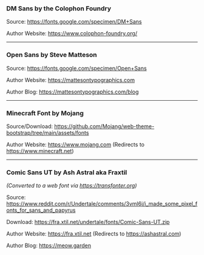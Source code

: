 ### DM Sans by the Colophon Foundry

Source: https://fonts.google.com/specimen/DM+Sans

Author Website: https://www.colophon-foundry.org/

---

### Open Sans by Steve Matteson

Source: https://fonts.google.com/specimen/Open+Sans

Author Website: https://mattesontypographics.com

Author Blog: https://mattesontypographics.com/blog

---

### Minecraft Font by Mojang

Source/Download: https://github.com/Mojang/web-theme-bootstrap/tree/main/assets/fonts

Author Website: https://www.mojang.com (Redirects to https://www.minecraft.net)

---

### Comic Sans UT by Ash Astral aka Fraxtil
*(Converted to a web font via https://transfonter.org)*

Source: https://www.reddit.com/r/Undertale/comments/3vml6i/i_made_some_pixel_fonts_for_sans_and_papyrus

Download: https://fra.xtil.net/undertale/fonts/Comic-Sans-UT.zip

Author Website: https://fra.xtil.net (Redirects to https://ashastral.com)

Author Blog: https://meow.garden